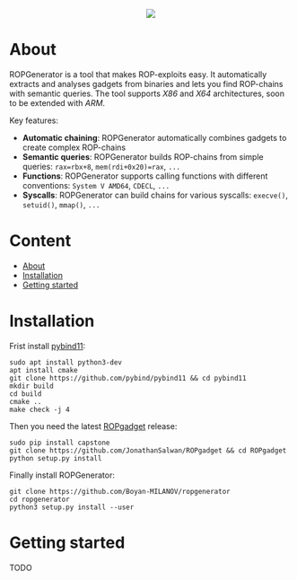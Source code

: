 <p align="center" >
<img src="https://github.com/Boyan-MILANOV/ropgenerator/tree/cpp-version/ressources/ascii_screen.png"/><br />
</p>

# About

ROPGenerator is a tool that makes ROP-exploits easy. It automatically extracts and analyses gadgets from binaries and
lets you find ROP-chains with semantic queries. The tool supports *X86* and *X64* architectures, soon to be 
extended with *ARM*. 

Key features:

   - **Automatic chaining**: ROPGenerator automatically combines gadgets to create complex ROP-chains
   - **Semantic queries**: ROPGenerator builds ROP-chains from simple queries: ``rax=rbx+8``, ``mem(rdi+0x20)=rax``, ``...``
   - **Functions**: ROPGenerator supports calling functions with different conventions: ``System V AMD64``, ``CDECL``,  ``...`` 
   - **Syscalls**: ROPGenerator can build chains for various syscalls: ``execve()``, ``setuid()``, ``mmap()``, ``...`` 
     
     
# Content
- [About](#about)
- [Installation](#installation)
- [Getting started](#getting-started)

# Installation
Frist install [pybind11](https://github.com/pybind/pybind11): 

```console
sudo apt install python3-dev
apt install cmake
git clone https://github.com/pybind/pybind11 && cd pybind11 
mkdir build
cd build
cmake ..
make check -j 4
```

Then you need the latest [ROPgadget](https://github.com/JonathanSalwan/ROPgadget) release: 

```console
sudo pip install capstone
git clone https://github.com/JonathanSalwan/ROPgadget && cd ROPgadget
python setup.py install 
```

Finally install ROPGenerator:

```console
git clone https://github.com/Boyan-MILANOV/ropgenerator
cd ropgenerator
python3 setup.py install --user
``` 

# Getting started
TODO
